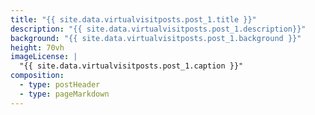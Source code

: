 ```yaml
---
title: "{{ site.data.virtualvisitposts.post_1.title }}"
description: "{{ site.data.virtualvisitposts.post_1.description}}"
background: "{{ site.data.virtualvisitposts.post_1.background }}"
height: 70vh
imageLicense: |
  "{{ site.data.virtualvisitposts.post_1.caption }}"
composition:
  - type: postHeader
  - type: pageMarkdown
---
```

